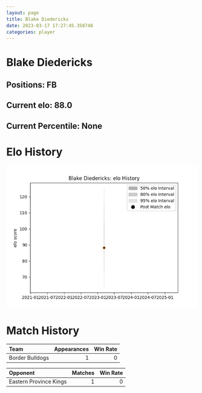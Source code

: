 ```yaml
---  
layout: page  
title: Blake Diedericks  
date: 2023-03-17 17:27:45.358748  
categories: player  
---
```

# Blake Diedericks

## Positions: FB

## Current elo: 88.0

## Current Percentile: None

# Elo History


![elo history](history_BlakeDiedericks.png)
# Match History


| Team            |   Appearances |   Win Rate |
|:----------------|--------------:|-----------:|
| Border Bulldogs |             1 |          0 |

| Opponent               |   Matches |   Win Rate |
|:-----------------------|----------:|-----------:|
| Eastern Province Kings |         1 |          0 |